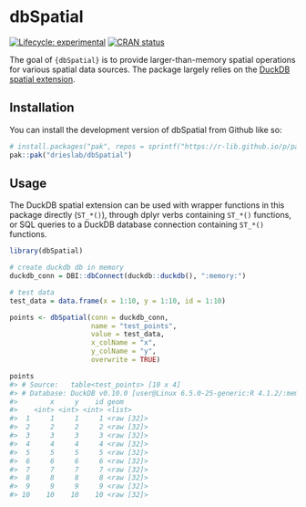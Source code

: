
<!-- README.md is generated from README.Rmd. Please edit that file -->

# dbSpatial

<!-- badges: start -->

[![Lifecycle:
experimental](https://img.shields.io/badge/lifecycle-experimental-orange.svg)](https://lifecycle.r-lib.org/articles/stages.html#experimental)
[![CRAN
status](https://www.r-pkg.org/badges/version/dbSpatial)](https://CRAN.R-project.org/package=dbSpatial)
<!-- badges: end -->

The goal of `{dbSpatial}` is to provide larger-than-memory spatial
operations for various spatial data sources. The package largely relies
on the [DuckDB spatial
extension](https://duckdb.org/docs/extensions/spatial.html).

## Installation

You can install the development version of dbSpatial from Github like
so:

``` r
# install.packages("pak", repos = sprintf("https://r-lib.github.io/p/pak/stable/%s/%s/%s", .Platform$pkgType, R.Version()$os, R.Version()$arch))
pak::pak("drieslab/dbSpatial")
```

## Usage

The DuckDB spatial extension can be used with wrapper functions in this
package directly (`ST_*()`), through dplyr verbs containing `ST_*()`
functions, or SQL queries to a DuckDB database connection containing
`ST_*()` functions.

``` r
library(dbSpatial)

# create duckdb db in memory
duckdb_conn = DBI::dbConnect(duckdb::duckdb(), ":memory:")

# test data
test_data = data.frame(x = 1:10, y = 1:10, id = 1:10)

points <- dbSpatial(conn = duckdb_conn,
                    name = "test_points",
                    value = test_data,
                    x_colName = "x",
                    y_colName = "y",
                    overwrite = TRUE)

points
#> # Source:   table<test_points> [10 x 4]
#> # Database: DuckDB v0.10.0 [user@Linux 6.5.0-25-generic:R 4.1.2/:memory:]
#>        x     y    id geom      
#>    <int> <int> <int> <list>    
#>  1     1     1     1 <raw [32]>
#>  2     2     2     2 <raw [32]>
#>  3     3     3     3 <raw [32]>
#>  4     4     4     4 <raw [32]>
#>  5     5     5     5 <raw [32]>
#>  6     6     6     6 <raw [32]>
#>  7     7     7     7 <raw [32]>
#>  8     8     8     8 <raw [32]>
#>  9     9     9     9 <raw [32]>
#> 10    10    10    10 <raw [32]>
```
